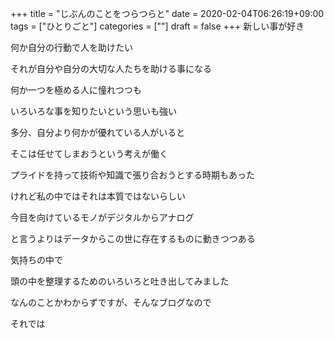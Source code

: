+++
title = "じぶんのことをつらつらと"
date = 2020-02-04T06:26:19+09:00
tags = ["ひとりごと"]
categories = [""]
draft = false
+++
新しい事が好き

何か自分の行動で人を助けたい

それが自分や自分の大切な人たちを助ける事になる

何か一つを極める人に憧れつつも

いろいろな事を知りたいという思いも強い

多分、自分より何かが優れている人がいると

そこは任せてしまおうという考えが働く

プライドを持って技術や知識で張り合おうとする時期もあった

けれど私の中ではそれは本質ではないらしい

今目を向けているモノがデジタルからアナログ

と言うよりはデータからこの世に存在するものに動きつつある

気持ちの中で

頭の中を整理するためのいろいろと吐き出してみました

なんのことかわからずですが、そんなブログなので

それでは

